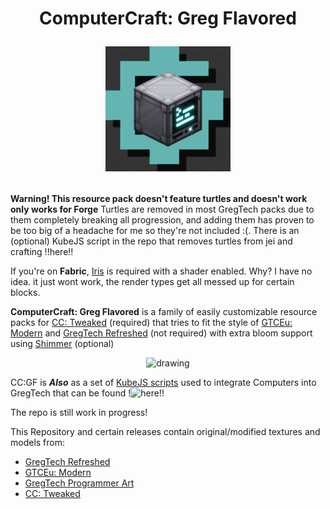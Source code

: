 <h1 align = "center"> ComputerCraft: Greg Flavored
<p></p>
<p align = "center"> <img src="projectfiles/blender/renders/animatedicon.webp" alt="logo animation" width="200"/></p></h1>

**Warning! This resource pack doesn't feature turtles and doesn't work only works for Forge** Turtles are removed in most GregTech packs due to them completely breaking all progression, and adding them has proven to be too big of a headache for me so they're not included :<zero-width space>(. There is an (optional) KubeJS script in the repo that removes turtles from jei and crafting !!here!!


If you're on **Fabric**, [Iris](https://github.com/IrisShaders/Iris) is required with a shader enabled. Why? I have no idea. it just wont work, the render types get all messed up for certain blocks.


**ComputerCraft: Greg Flavored** is a family of easily customizable resource packs for [CC: Tweaked](https://github.com/cc-tweaked/CC-Tweaked) (required) that tries to fit the style of [GTCEu: Modern](https://github.com/GregTechCEu/GregTech-Modern) and [GregTech Refreshed](https://github.com/ULSTICK/GregTechRefreshed) (not required) with extra bloom support using [Shimmer](https://github.com/Low-Drag-MC/Shimmer) (optional)




<p align = "center"> <img src="projectfiles/davinciresolve/renders/out.webp" alt="drawing"></p>



CC:GF is ***Also*** as a set of [KubeJS scripts](https://github.com/KubeJS-Mods/KubeJS) used to integrate Computers into GregTech that can be found !![here](https://github.com/BirbIrl/ComputerCraft-Greg-Flavored/tree/main/KubeJS)!!



The repo is still work in progress!



This Repository and certain releases contain original/modified textures and models from:
- [GregTech Refreshed](https://github.com/ULSTICK/GregTechRefreshed)
- [GTCEu: Modern](https://github.com/GregTechCEu/GregTech-Modern)
- [GregTech Programmer Art](https://github.com/marisathewitch/Gregtech-1.19-Programmer-art)
- [CC: Tweaked](https://github.com/cc-tweaked/CC-Tweaked)





